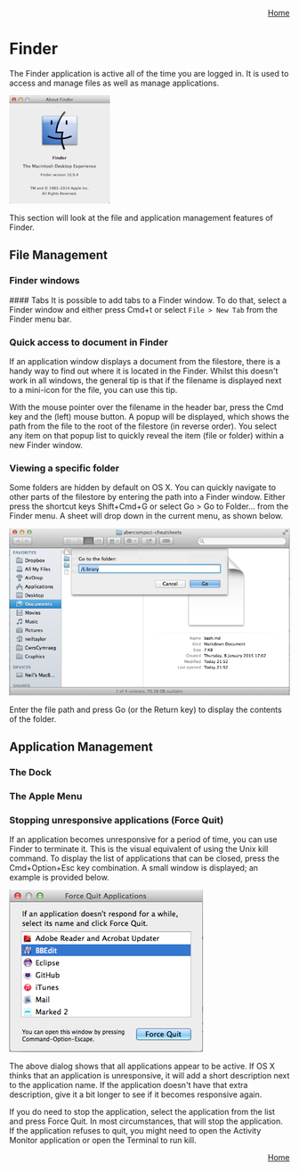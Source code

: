 <p align="right">
<a href="../README.md">Home</a>
</p>

# Finder

The Finder application is active all of the time you are logged in. It is used to access and manage files as well as manage applications.  

![Finder About Window](images/finder-about.png)

This section will look at the file and application management features of Finder. 

## File Management 

### Finder windows 

#### Tabs 
It is possible to add tabs to a Finder window. To do that, select a Finder window and either press Cmd+t or select `File > New Tab` from the Finder menu bar.  

### Quick access to document in Finder
If an application window displays a document from the filestore, there is a handy way to find out where it is located in the Finder. Whilst this doesn't work in all windows, the general tip is that if the filename is displayed next to a mini-icon for the file, you can use this tip.

With the mouse pointer over the filename in the header bar, press the Cmd key and the (left) mouse button. A popup will be displayed, which shows the path from the file to the root of the filestore (in reverse order). You select any item on that popup list to quickly reveal the item (file or folder) within a new Finder window. 

### Viewing a specific folder
Some folders are hidden by default on OS X. You can quickly navigate to other parts of the filestore by entering the path into a Finder window. Either press the shortcut keys Shift+Cmd+G or select Go > Go to Folder... from the Finder menu. A sheet will drop down in the current menu, as shown below.  

![Go to Folder](images/finder-goto-folder.png) 

Enter the file path and press Go (or the Return key) to display the contents of the folder.

## Application Management 

### The Dock 

### The Apple Menu 

### Stopping unresponsive applications (Force Quit)
If an application becomes unresponsive for a period of time, you can use Finder to terminate it. This is the visual equivalent of using the Unix kill command. To display the list of applications that can be closed, press the Cmd+Option+Esc key combination. A small window is displayed; an example is provided below. 

![Force Quit Dialog](images/force-quit.png) 

The above dialog shows that all applications appear to be active. If OS X thinks that an application is unresponsive, it will add a short description next to the application name. If the application doesn't have that extra description, give it a bit longer to see if it becomes responsive again. 

If you do need to stop the application, select the application from the list and press Force Quit. In most circumstances, that will stop the application. If the application refuses to quit, you might need to open the Activity Monitor application or open the Terminal to run kill. 

<p align="right">
<a href="../README.md">Home</a>
</p>